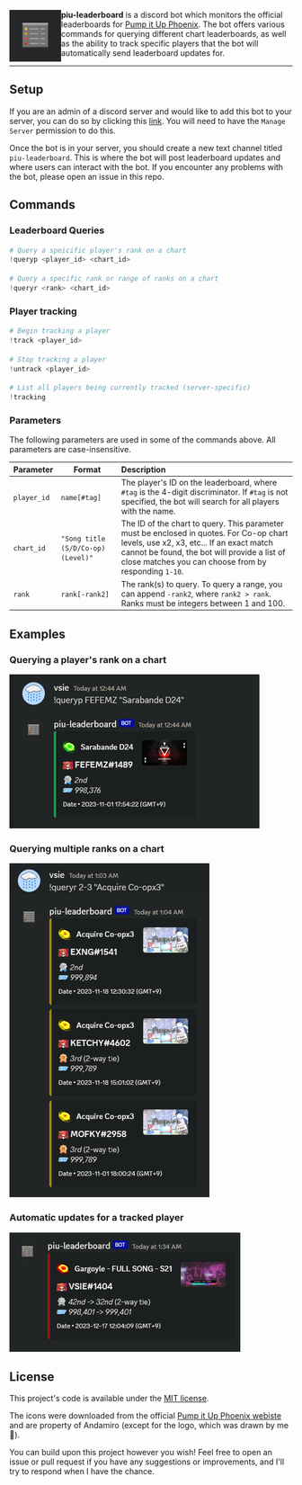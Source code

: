 <p>
<img align="left" style="width:92px" src="assets/logo.png" width="92px">

**piu-leaderboard** is a discord bot which monitors the official leaderboards for [Pump it Up Phoenix](https://phoenix.piugame.com/leaderboard/over_ranking.php). The bot offers various commands for querying different chart leaderboards, as well as the ability to track specific players that the bot will automatically send leaderboard updates for.

</p>

---

## Setup

If you are an admin of a discord server and would like to add this bot to your server, you can do so by clicking this [link](https://discord.com/api/oauth2/authorize?client_id=1190188505947701248&permissions=265216&scope=bot). You will need to have the `Manage Server` permission to do this.

Once the bot is in your server, you should create a new text channel titled `piu-leaderboard`. This is where the bot will post leaderboard updates and where users can interact with the bot. If you encounter any problems with the bot, please open an issue in this repo.

## Commands

### Leaderboard Queries
```python
# Query a speicific player's rank on a chart
!queryp <player_id> <chart_id>

# Query a specific rank or range of ranks on a chart
!queryr <rank> <chart_id>
```

### Player tracking
```python
# Begin tracking a player
!track <player_id>

# Stop tracking a player
!untrack <player_id>

# List all players being currently tracked (server-specific)
!tracking
```

### Parameters

The following parameters are used in some of the commands above. All parameters are case-insensitive.

| Parameter | Format | Description |
| --- | --- | :--- |
| `player_id` | `name[#tag]` | The player's ID on the leaderboard, where `#tag` is the 4-digit discriminator. If `#tag` is not specified, the bot will search for all players with the name. |
| `chart_id` | `"Song title (S/D/Co-op)(Level)"` | The ID of the chart to query. This parameter must be enclosed in quotes. For Co-op chart levels, use x2, x3, etc... If an exact match cannot be found, the bot will provide a list of close matches you can choose from by responding `1-10`. |
| `rank` | `rank[-rank2]` | The rank(s) to query. To query a range, you can append `-rank2`, where `rank2 > rank`. Ranks must be integers between 1 and 100.  |

## Examples

### Querying a player's rank on a chart

![example1](assets/ex_queryp.png) 

### Querying multiple ranks on a chart

![example2](assets/ex_queryr.png)

### Automatic updates for a tracked player

![example3](assets/ex_track.png)

## License

This project's code is available under the [MIT license](LICENSE).

The icons were downloaded from the official [Pump it Up Phoenix webiste](https://phoenix.piugame.com/) and are property of Andamiro (except for the logo, which was drawn by me 🙂).

You can build upon this project however you wish! Feel free to open an issue or pull request if you have any suggestions or improvements, and I'll try to respond when I have the chance.
